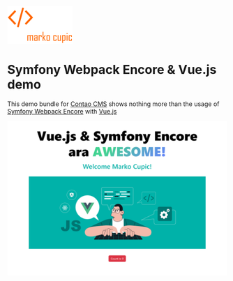 <img src="docs/logo.png" width="150">

# Symfony Webpack Encore & Vue.js demo

This demo bundle for [Contao CMS](https://contao.org) shows nothing more than the usage of [Symfony Webpack Encore](https://symfony.com/doc/current/frontend/encore/index.html) with [Vue.js](https://vuejs.org)

![Alt text](docs/screenshot.png?raw=true "logo")

